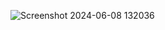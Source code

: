 ![Screenshot 2024-06-08 132036](https://github.com/MuhammadRisalMaulana/weatherProject/assets/134915869/e4dd470c-5f8e-46b8-87d3-64957ead7e66)

